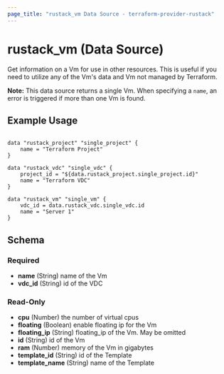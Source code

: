 ```yaml
---
page_title: "rustack_vm Data Source - terraform-provider-rustack"
---
```

# rustack_vm (Data Source)

Get information on a Vm for use in other resources. 
This is useful if you need to utilize any of the Vm's data and Vm not managed by Terraform.

**Note:** This data source returns a single Vm. When specifying a `name`, an
error is triggered if more than one Vm is found.

## Example Usage

```hcl

data "rustack_project" "single_project" {
    name = "Terraform Project"
}

data "rustack_vdc" "single_vdc" {
    project_id = "${data.rustack_project.single_project.id}"
    name = "Terraform VDC"
}

data "rustack_vm" "single_vm" {
    vdc_id = data.rustack_vdc.single_vdc.id
    name = "Server 1"
}

```

## Schema

### Required

- **name** (String) name of the Vm
- **vdc_id** (String) id of the VDC

### Read-Only

- **cpu** (Number) the number of virtual cpus
- **floating** (Boolean) enable floating ip for the Vm
- **floating_ip** (String) floating_ip of the Vm. May be omitted
- **id** (String) id of the Vm
- **ram** (Number) memory of the Vm in gigabytes
- **template_id** (String) id of the Template
- **template_name** (String) name of the Template
